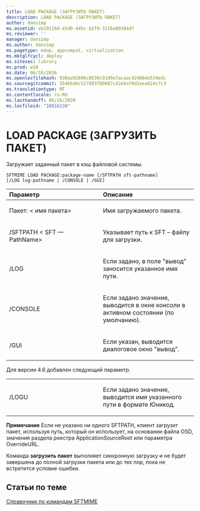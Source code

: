 ```yaml
---
title: LOAD PACKAGE (ЗАГРУЗИТЬ ПАКЕТ)
description: LOAD PACKAGE (ЗАГРУЗИТЬ ПАКЕТ)
author: dansimp
ms.assetid: eb19116d-e5d0-445c-b2f0-3116a09384d7
ms.reviewer: ''
manager: dansimp
ms.author: dansimp
ms.pagetype: mdop, appcompat, virtualization
ms.mktglfcycl: deploy
ms.sitesec: library
ms.prod: w10
ms.date: 06/16/2016
ms.openlocfilehash: 938aa92696c8530c91d9a7acaac42408de534edc
ms.sourcegitcommit: 354664bc527d93f80687cd2eba70d1eea024c7c3
ms.translationtype: MT
ms.contentlocale: ru-RU
ms.lasthandoff: 06/26/2020
ms.locfileid: "10816239"
---
```

# LOAD PACKAGE (ЗАГРУЗИТЬ ПАКЕТ)


Загружает заданный пакет в кэш файловой системы.

`SFTMIME LOAD PACKAGE:package-name [/SFTPATH sft-pathname]                 [/LOG log-pathname | /CONSOLE | /GUI]`

<table>
<colgroup>
<col width="50%" />
<col width="50%" />
</colgroup>
<thead>
<tr class="header">
<th align="left">Параметр</th>
<th align="left">Описание</th>
</tr>
</thead>
<tbody>
<tr class="odd">
<td align="left"><p>Пакет: &lt; имя пакета&gt;</p></td>
<td align="left"><p>Имя загружаемого пакета.</p></td>
</tr>
<tr class="even">
<td align="left"><p>/SFTPATH &lt; SFT — PathName&gt;</p></td>
<td align="left"><p>Указывает путь к SFT – файлу для загрузки.</p></td>
</tr>
<tr class="odd">
<td align="left"><p>/LOG</p></td>
<td align="left"><p>Если задано, в поле "вывод" заносится указанное имя пути.</p></td>
</tr>
<tr class="even">
<td align="left"><p>/CONSOLE</p></td>
<td align="left"><p>Если задано значение, выводится в окне консоли в активном состоянии (по умолчанию).</p></td>
</tr>
<tr class="odd">
<td align="left"><p>/GUI</p></td>
<td align="left"><p>Если указан, выводится диалоговое окно "вывод".</p></td>
</tr>
</tbody>
</table>

 

Для версии 4.6 добавлен следующий параметр.

<table>
<colgroup>
<col width="50%" />
<col width="50%" />
</colgroup>
<tbody>
<tr class="odd">
<td align="left"><p>/LOGU</p></td>
<td align="left"><p>Если задано значение, выводится имя указанного пути в формате Юникод.</p></td>
</tr>
</tbody>
</table>

 

**Примечание**  Если не указано ни одного SFTPATH, клиент загрузит пакет, используя путь, который он использует, на основании файла OSD, значения раздела реестра ApplicationSourceRoot или параметра OverrideURL.

Команда **загрузить пакет** выполняет синхронную загрузку и не будет завершена до полной загрузки пакета или до тех пор, пока не встретится условие ошибки.

 

## Статьи по теме


[Справочник по командам SFTMIME](sftmime--command-reference.md)

 

 





